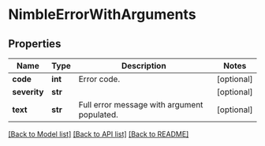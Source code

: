 # NimbleErrorWithArguments

## Properties
Name | Type | Description | Notes
------------ | ------------- | ------------- | -------------
**code** | **int** | Error code. | [optional] 
**severity** | **str** |  | [optional] 
**text** | **str** | Full error message with argument populated. | [optional] 

[[Back to Model list]](../README.md#documentation-for-models) [[Back to API list]](../README.md#documentation-for-api-endpoints) [[Back to README]](../README.md)


